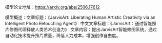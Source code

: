 模型论文地址：https://arxiv.org/abs/2506.17612

模型概述：文章标题：《JarvisArt: Liberating Human Artistic Creativity via an Intelligent Photo Retouching Agent》
中文文章标题：《JarvisArt：通过智能照片修图代理释放人类艺术创造力》
文章内容：提出JarvisArt智能修图系统，通过自动化技术提升照片质量，降低人力成本，增强创作自由度。
